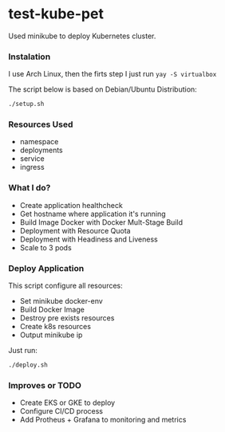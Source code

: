 # test-kube-pet

Used minikube to deploy Kubernetes cluster.

### Instalation

I use Arch Linux, then the firts step I just run `yay -S virtualbox`

The script below is based on Debian/Ubuntu Distribution:

```bash
./setup.sh
```

### Resources Used

- namespace
- deployments
- service
- ingress

### What I do?

- Create application healthcheck
- Get hostname where application it's running
- Build Image Docker with Docker Mult-Stage Build
- Deployment with Resource Quota
- Deployment with Headiness and Liveness
- Scale to 3 pods

### Deploy Application

This script configure all resources:

- Set minikube docker-env
- Build Docker Image
- Destroy pre exists resources
- Create k8s resources
- Output minikube ip

Just run:

```bash
./deploy.sh
```

### Improves or TODO

- Create EKS or GKE to deploy
- Configure CI/CD process
- Add Protheus + Grafana to monitoring and metrics
